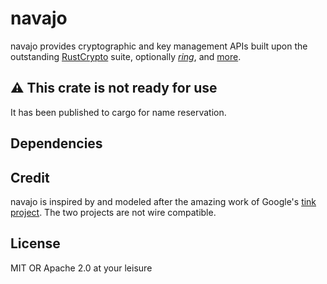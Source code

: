 # navajo

navajo provides cryptographic and key management APIs built upon the outstanding
[RustCrypto](https://github.com/RustCrypto) suite, optionally
[_ring_](https://github.com/briansmith/ring), and [more](#dependencies).

## ⚠️ This crate is not ready for use

It has been published to cargo for name reservation.

## Dependencies

## Credit

navajo is inspired by and modeled after the amazing work of Google's [tink
project](https://github.com/google/tink). The two projects are not wire
compatible.

## License

MIT OR Apache 2.0 at your leisure
